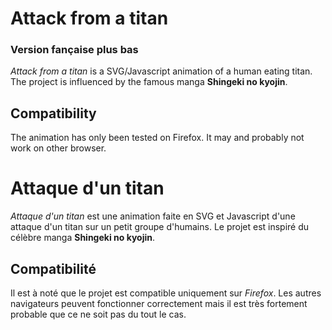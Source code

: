 # Attack from a titan
### Version fançaise plus bas
_Attack from a titan_ is a SVG/Javascript animation of a human
eating titan. The project is influenced by the famous manga __Shingeki no kyojin__.

## Compatibility
The animation has only been tested on Firefox. It may and probably not work on other browser.

# Attaque d'un titan
_Attaque d'un titan_ est une animation faite en SVG et Javascript
d'une attaque d'un titan sur un petit groupe d'humains. Le projet
est inspiré du célèbre manga __Shingeki no kyojin__.

## Compatibilité
Il est à noté que le projet est compatible uniquement sur _Firefox_. Les autres
navigateurs peuvent fonctionner correctement mais il est très fortement probable que
ce ne soit pas du tout le cas.
